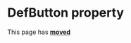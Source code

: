 # DefButton property #

This page has [**moved**](https://lib-docs.delphidabbler.com/MsgDlg/3/API/TPJVCLMsgDlg-DefButton)